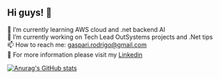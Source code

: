 ## Hi guys! 👋

🌱 I’m currently learning AWS cloud and .net backend AI </br>
🔭 I’m currently working on Tech Lead OutSystems projects and .Net tips </br>
📫 How to reach me: gaspari.rodrigo@gmail.com </br>
📖 For more information please visit my <a href= "https://www.linkedin.com/in/rodrigo-gaspari-38445526/"> Linkedin </a></br>  

[![Anurag's GitHub stats](https://github-readme-stats.vercel.app/api?username=rodrigogaspari&show_icons=true)](https://github.com/rodrigogaspari/github-readme-stats)

<!--
**rodrigogaspari/rodrigogaspari** is a ✨ _special_ ✨ repository because its `README.md` (this file) appears on your GitHub profile.

Here are some ideas to get you started:
- 👯 I’m looking to collaborate on ...
- 🤔 I’m looking for help with ...
- 💬 Ask me about ...
...
- 😄 Pronouns: ...
- ⚡ Fun fact: ...
-->

